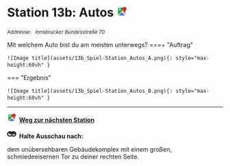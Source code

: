 # Station 13b: Autos  <a href="https://www.google.com/maps/dir/?api=1&travelmode=walking&destination=13.0185105,47.8020335"><img src="https://github.com/kipppunkte/kipppunkte/raw/gh-pages/assets/google-maps.svg" width="24" height="24"></a>

<small>Addresse:<em style="margin-left: 10px">Innsbrucker Bundesstraße 70</em></small>



Mit welchem Auto bist du am meisten unterwegs?
===+ "Auftrag"

    ![Image title](assets/13b_Spiel-Station_Autos_A.png){: style="max-height:60vh" }


=== "Ergebnis"

    ![Image title](assets/13b_Spiel-Station_Autos_B.png){: style="max-height:60vh" }





____

<a href="https://www.google.com/maps/dir/?api=1&travelmode=walking&destination=13.0176721,47.8025001"><img src="https://github.com/kipppunkte/kipppunkte/raw/gh-pages/assets/google-maps.svg" style="height: 1.5em;margin-right: 0.5em"></a>**[Weg zur nächsten Station](next_url)**



<img src="https://github.com/kipppunkte/kipppunkte/raw/gh-pages/assets/eyes.svg" style="height: 1.5em;background: white;margin-right: 0.5em">**Halte Ausschau nach:**

dem unübersehbaren Gebäudekomplex mit einem großen, schmiedeeisernen Tor zu deiner rechten Seite.
